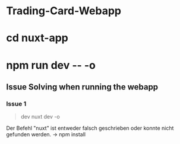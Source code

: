# Trading-Card-Webapp

# cd nuxt-app
# npm run dev -- -o

## Issue Solving when running the webapp
### Issue 1
> dev
> nuxt dev -o

Der Befehl "nuxt" ist entweder falsch geschrieben oder
konnte nicht gefunden werden.
-> npm install
